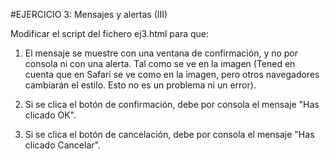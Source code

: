#EJERCICIO 3: Mensajes y alertas (III)

Modificar el script del fichero ej3.html para que:

1. El mensaje se muestre con una ventana de confirmación, y no por consola ni con una alerta. Tal como se ve en la imagen (Tened en cuenta que en Safari se ve como en la imagen, pero otros navegadores cambiarán el estilo. Esto no es un problema ni un error).

2. Si se clica el botón de confirmación, debe por consola el mensaje "Has clicado OK".

3. Si se clica el botón de cancelación, debe por consola el mensaje "Has clicado Cancelar".